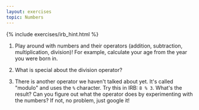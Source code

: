 ```yaml
---
layout: exercises
topic: Numbers
---
```


{% include exercises/irb_hint.html %}

1.  Play around with numbers and their operators (addition, subtraction, multiplication, division)! 
    For example, calculate your age from the year you were born in.

2.  What is special about the division operator?

3.  There is another operator we haven't talked about yet. It's called "modulo" and uses the `%` character. Try this in IRB: `8 % 3`. What's the result? Can you figure out what the operator does by experimenting with the numbers? If not, no problem, just google it!
